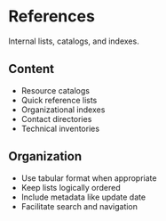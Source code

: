 # References

Internal lists, catalogs, and indexes.

## Content

- Resource catalogs
- Quick reference lists
- Organizational indexes
- Contact directories
- Technical inventories

## Organization

- Use tabular format when appropriate
- Keep lists logically ordered
- Include metadata like update date
- Facilitate search and navigation
